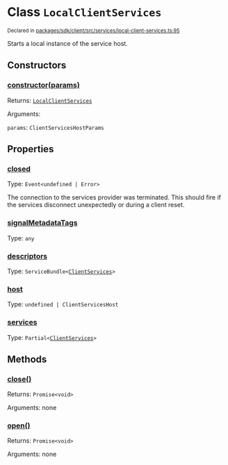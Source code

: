 # Class `LocalClientServices`
<sub>Declared in [packages/sdk/client/src/services/local-client-services.ts:95](https://github.com/dxos/dxos/blob/c996a34fe/packages/sdk/client/src/services/local-client-services.ts#L95)</sub>


Starts a local instance of the service host.

## Constructors
### [constructor(params)](https://github.com/dxos/dxos/blob/c996a34fe/packages/sdk/client/src/services/local-client-services.ts#L107)




Returns: <code>[LocalClientServices](/api/@dxos/client/classes/LocalClientServices)</code>

Arguments: 

`params`: <code>ClientServicesHostParams</code>



## Properties
### [closed](https://github.com/dxos/dxos/blob/c996a34fe/packages/sdk/client/src/services/local-client-services.ts#L96)
Type: <code>Event&lt;undefined | Error&gt;</code>

The connection to the services provider was terminated.
This should fire if the services disconnect unexpectedly or during a client reset.

### [signalMetadataTags](https://github.com/dxos/dxos/blob/c996a34fe/packages/sdk/client/src/services/local-client-services.ts#L100)
Type: <code>any</code>



### [descriptors](https://github.com/dxos/dxos/blob/c996a34fe/packages/sdk/client/src/services/local-client-services.ts#L125)
Type: <code>ServiceBundle&lt;[ClientServices](/api/@dxos/client/types/ClientServices)&gt;</code>



### [host](https://github.com/dxos/dxos/blob/c996a34fe/packages/sdk/client/src/services/local-client-services.ts#L133)
Type: <code>undefined | ClientServicesHost</code>



### [services](https://github.com/dxos/dxos/blob/c996a34fe/packages/sdk/client/src/services/local-client-services.ts#L129)
Type: <code>Partial&lt;[ClientServices](/api/@dxos/client/types/ClientServices)&gt;</code>




## Methods
### [close()](https://github.com/dxos/dxos/blob/c996a34fe/packages/sdk/client/src/services/local-client-services.ts#L166)




Returns: <code>Promise&lt;void&gt;</code>

Arguments: none




### [open()](https://github.com/dxos/dxos/blob/c996a34fe/packages/sdk/client/src/services/local-client-services.ts#L138)




Returns: <code>Promise&lt;void&gt;</code>

Arguments: none




